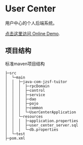 # User Center

用户中心的个人后端系统。

[点击这里访问 Online Demo](https://demo.don.red/user-center/api).

## 项目结构

标准maven项目结构

```tree
├─src
│  └─main
│  │  ├─java-com-jzsf-tuitor
│  │  │  ├─rpcDomain
│  │  │  ├─control
│  │  │  ├─service
│  │  │  ├─dao
│  │  │  ├─pojo
│  │  │  ├─common
│  │  │  └─UserCenterApplication
│  │  └─resources
│  │  │  ├─application.properties
│  │  │  ├─user_center_server.sql
│  │  │  └─db.properties
│  └─test
├─pom.xml
```

